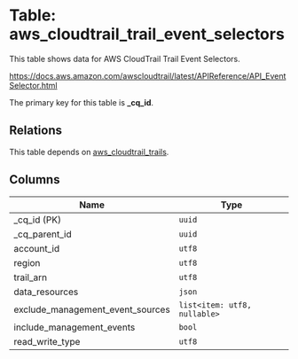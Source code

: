 # Table: aws_cloudtrail_trail_event_selectors

This table shows data for AWS CloudTrail Trail Event Selectors.

https://docs.aws.amazon.com/awscloudtrail/latest/APIReference/API_EventSelector.html

The primary key for this table is **_cq_id**.

## Relations

This table depends on [aws_cloudtrail_trails](aws_cloudtrail_trails.md).

## Columns

| Name          | Type          |
| ------------- | ------------- |
|_cq_id (PK)|`uuid`|
|_cq_parent_id|`uuid`|
|account_id|`utf8`|
|region|`utf8`|
|trail_arn|`utf8`|
|data_resources|`json`|
|exclude_management_event_sources|`list<item: utf8, nullable>`|
|include_management_events|`bool`|
|read_write_type|`utf8`|